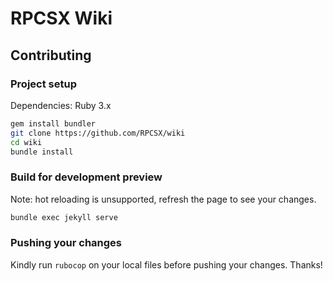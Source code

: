 # RPCSX Wiki

## Contributing

### Project setup
Dependencies: Ruby 3.x
```sh
gem install bundler
git clone https://github.com/RPCSX/wiki
cd wiki
bundle install
```

### Build for development preview
Note: hot reloading is unsupported, refresh the page to see your changes.
```sh
bundle exec jekyll serve
```

### Pushing your changes
Kindly run `rubocop` on your local files before pushing your changes. Thanks!
